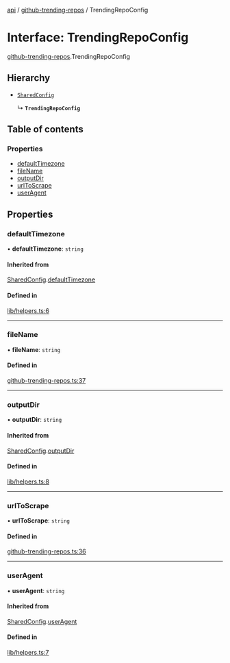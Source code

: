 [api](../README.md) / [github-trending-repos](../modules/github_trending_repos.md) / TrendingRepoConfig

# Interface: TrendingRepoConfig

[github-trending-repos](../modules/github_trending_repos.md).TrendingRepoConfig

## Hierarchy

- [`SharedConfig`](lib_helpers.SharedConfig.md)

  ↳ **`TrendingRepoConfig`**

## Table of contents

### Properties

- [defaultTimezone](github_trending_repos.TrendingRepoConfig.md#defaulttimezone)
- [fileName](github_trending_repos.TrendingRepoConfig.md#filename)
- [outputDir](github_trending_repos.TrendingRepoConfig.md#outputdir)
- [urlToScrape](github_trending_repos.TrendingRepoConfig.md#urltoscrape)
- [userAgent](github_trending_repos.TrendingRepoConfig.md#useragent)

## Properties

### defaultTimezone

• **defaultTimezone**: `string`

#### Inherited from

[SharedConfig](lib_helpers.SharedConfig.md).[defaultTimezone](lib_helpers.SharedConfig.md#defaulttimezone)

#### Defined in

[lib/helpers.ts:6](https://github.com/mikesprague/api/blob/bb808e1/src/lib/helpers.ts#L6)

___

### fileName

• **fileName**: `string`

#### Defined in

[github-trending-repos.ts:37](https://github.com/mikesprague/api/blob/bb808e1/src/github-trending-repos.ts#L37)

___

### outputDir

• **outputDir**: `string`

#### Inherited from

[SharedConfig](lib_helpers.SharedConfig.md).[outputDir](lib_helpers.SharedConfig.md#outputdir)

#### Defined in

[lib/helpers.ts:8](https://github.com/mikesprague/api/blob/bb808e1/src/lib/helpers.ts#L8)

___

### urlToScrape

• **urlToScrape**: `string`

#### Defined in

[github-trending-repos.ts:36](https://github.com/mikesprague/api/blob/bb808e1/src/github-trending-repos.ts#L36)

___

### userAgent

• **userAgent**: `string`

#### Inherited from

[SharedConfig](lib_helpers.SharedConfig.md).[userAgent](lib_helpers.SharedConfig.md#useragent)

#### Defined in

[lib/helpers.ts:7](https://github.com/mikesprague/api/blob/bb808e1/src/lib/helpers.ts#L7)
